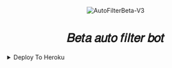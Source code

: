 <p align="center">
  <img src="BT/BT.lpg" alt="AutoFilterBeta-V3">
</p>
<h1 align="center">
  <b>𝐵𝑒𝑡𝑎 𝑎𝑢𝑡𝑜 𝑓𝑖𝑙𝑡𝑒𝑟 𝑏𝑜𝑡</b>
</h1>

<details><summary>Deploy To Heroku</summary>
<p>
<br>
<a href="https://heroku.com/deploy?template=https://github.com/RJMALLU/MW-AutoFilterBeta-V3">
  <img src="https://www.herokucdn.com/deploy/button.svg" alt="Deploy">
</a>
</p>
</details>
